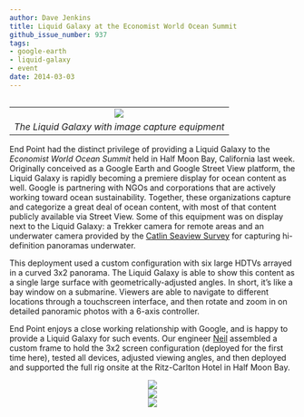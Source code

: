 ```yaml
---
author: Dave Jenkins
title: Liquid Galaxy at the Economist World Ocean Summit
github_issue_number: 937
tags:
- google-earth
- liquid-galaxy
- event
date: 2014-03-03
---
```


<table cellpadding="0" cellspacing="0" class="tr-caption-container" style="float: right; margin-left: 1em; text-align: right;"><tbody>
<tr><td style="text-align: center;"><a href="/blog/2014/03/liquid-galaxy-at-economist-world-ocean/image-0-big.jpeg" imageanchor="1" style="clear: right; margin-bottom: 1em; margin-left: auto; margin-right: auto;"><img border="0" src="/blog/2014/03/liquid-galaxy-at-economist-world-ocean/image-0.jpeg"/></a></td></tr>
<tr><td class="tr-caption" style="text-align: center;"><i>The Liquid Galaxy with image capture equipment</i></td></tr>
</tbody></table>

End Point had the distinct privilege of providing a Liquid Galaxy to the *Economist World Ocean Summit* held in Half Moon Bay, California last week. Originally conceived as a Google Earth and Google Street View platform, the Liquid Galaxy is rapidly becoming a premiere display for ocean content as well. Google is partnering with NGOs and corporations that are actively working toward ocean sustainability. Together, these organizations capture and categorize a great deal of ocean content, with most of that content publicly available via Street View. Some of this equipment was on display next to the Liquid Galaxy: a Trekker camera for remote areas and an underwater camera provided by the [Catlin Seaview Survey](http://catlinseaviewsurvey.com/) for capturing hi-definition panoramas underwater.

This deployment used a custom configuration with six large HDTVs arrayed in a curved 3x2 panorama. The Liquid Galaxy is able to show this content as a single large surface with geometrically-adjusted angles. In short, it’s like a bay window on a submarine. Viewers are able to navigate to different locations through a touchscreen interface, and then rotate and zoom in on detailed panoramic photos with a 6-axis controller.

End Point enjoys a close working relationship with Google, and is happy to provide a Liquid Galaxy for such events. Our engineer [Neil](/team/neil-elliott) assembled a custom frame to hold the 3x2 screen configuration (deployed for the first time here), tested all devices, adjusted viewing angles, and then deployed and supported the full rig onsite at the Ritz-Carlton Hotel in Half Moon Bay.

<div class="separator" style="clear: both; text-align: center;">
<a href="/blog/2014/03/liquid-galaxy-at-economist-world-ocean/image-1-big.jpeg" imageanchor="1" style="margin-left: 1em; margin-right: 1em;"><img border="0" src="/blog/2014/03/liquid-galaxy-at-economist-world-ocean/image-1.jpeg"/></a></div>

<div class="separator" style="clear: both; text-align: center;">
<a href="/blog/2014/03/liquid-galaxy-at-economist-world-ocean/image-2-big.jpeg" imageanchor="1" style="margin-left: 1em; margin-right: 1em;"><img border="0" src="/blog/2014/03/liquid-galaxy-at-economist-world-ocean/image-2.jpeg"/></a></div>

<div class="separator" style="clear: both; text-align: center;">
<a href="/blog/2014/03/liquid-galaxy-at-economist-world-ocean/image-3-big.jpeg" imageanchor="1" style="margin-left: 1em; margin-right: 1em;"><img border="0" src="/blog/2014/03/liquid-galaxy-at-economist-world-ocean/image-3.jpeg"/></a></div>
